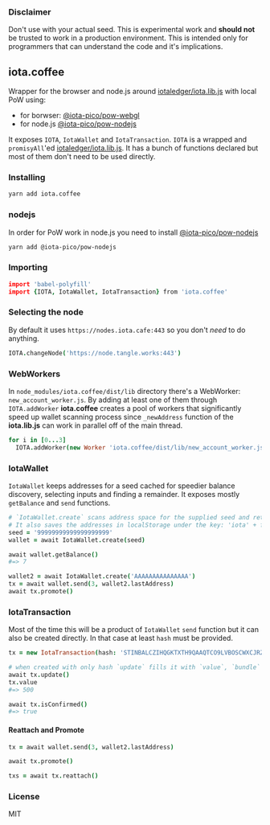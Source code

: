 ### Disclaimer

Don't use with your actual seed. This is experimental work and **should not** be trusted to work in a production environment. This is intended only for programmers that can understand the code and it's implications.



## iota.coffee

Wrapper for the browser and node.js around [iotaledger/iota.lib.js](https://github.com/iotaledger/iota.lib.js) with local PoW using:
* for borwser: [@iota-pico/pow-webgl](https://github.com/iotaeco/iota-pico-pow-webgl)
* for node.js [@iota-pico/pow-nodejs](https://github.com/iotaeco/iota-pico-pow-nodejs)

It exposes `IOTA`, `IotaWallet` and `IotaTransaction`.
`IOTA` is a wrapped and `promisyAll`'ed [iotaledger/iota.lib.js](https://github.com/iotaledger/iota.lib.js/). It has a bunch of functions declared but most of them don't need to be used directly.


### Installing

```bash
yarn add iota.coffee
```


### nodejs
In order for PoW work in node.js you need to install [@iota-pico/pow-nodejs](https://github.com/iotaeco/iota-pico-pow-nodejs)
```bash
yarn add @iota-pico/pow-nodejs
```


### Importing

```coffeescript
import 'babel-polyfill'
import {IOTA, IotaWallet, IotaTransaction} from 'iota.coffee'
```


### Selecting the node

By default it uses `https://nodes.iota.cafe:443` so you don't _need_ to do anything.

```coffeescript
IOTA.changeNode('https://node.tangle.works:443')
```


### WebWorkers

In `node_modules/iota.coffee/dist/lib` directory there's a WebWorker: `new_account_worker.js`. By adding at least one of them through `IOTA.addWorker` **iota.coffee** creates a pool of workers that significantly speed up wallet scanning process since `_newAddress` function of the **iota.lib.js** can work in parallel off of the main thread.

```coffeescript
for i in [0...3]
  IOTA.addWorker(new Worker 'iota.coffee/dist/lib/new_account_worker.js')
```


### IotaWallet

`IotaWallet` keeps addresses for a seed cached for speedier balance discovery, selecting inputs and finding a remainder. It exposes mostly `getBalance` and `send` functions.

```coffeescript
# `IotaWallet.create` scans address space for the supplied seed and returns `IotaWallet` instance.
# It also saves the addresses in localStorage under the key: 'iota' + first ten characters of the seed
seed = '99999999999999999999'
wallet = await IotaWallet.create(seed)

await wallet.getBalance()
#=> 7

wallet2 = await IotaWallet.create('AAAAAAAAAAAAAAA')
tx = await wallet.send(3, wallet2.lastAddress)
await tx.promote()
```


### IotaTransaction

Most of the time this will be a product of `IotaWallet` `send` function but it can also be created directly. In that case at least `hash` must be provided.

```coffeescript
tx = new IotaTransaction(hash: 'STINBALCZIHQGKTXTH9QAAQTCO9LVBOSCWXCJRZDRS9FGDDAXIQJQKFE9SETXLRISZFVGIHEPVV9A9999')

# when created with only hash `update` fills it with `value`, `bundle` and `tail`
await tx.update()
tx.value
#=> 500

await tx.isConfirmed()
#=> true
```

#### Reattach and Promote

```coffeescript
tx = await wallet.send(3, wallet2.lastAddress)

await tx.promote()

txs = await tx.reattach()
```


### License
MIT

